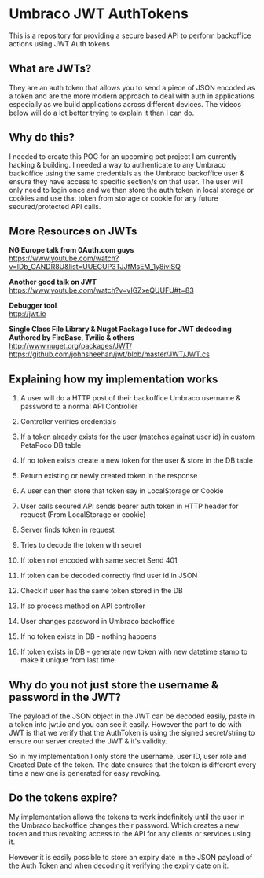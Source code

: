 Umbraco JWT AuthTokens
======================

This is a repository for providing a secure based API to perform backoffice actions using JWT Auth tokens

## What are JWTs?
They are an auth token that allows you to send a piece of JSON encoded as a token and are the more modern approach to deal with auth in applications 
especially as we build applications across different devices. The videos below will do a lot better trying to explain it than I can do.

## Why do this?
I needed to create this POC for an upcoming pet project I am currently hacking & building. I needed a way to authenticate to any Umbraco backoffice using 
the same credentials as the Umbraco backoffice user & ensure they have access to specific section/s on that user. The user will only need to login once and we 
then store the auth token in local storage or cookies and use that token from storage or cookie for any future secured/protected API calls.

## More Resources on JWTs
**NG Europe talk from 0Auth.com guys**<br/>
https://www.youtube.com/watch?v=lDb_GANDR8U&list=UUEGUP3TJJfMsEM_1y8iviSQ

**Another good talk on JWT**<br/>
https://www.youtube.com/watch?v=vIGZxeQUUFU#t=83

**Debugger tool**<br/>
http://jwt.io

**Single Class File Library & Nuget Package I use for JWT dedcoding<br/>
Authored by FireBase, Twilio & others**<br/>
http://www.nuget.org/packages/JWT/<br/>
https://github.com/johnsheehan/jwt/blob/master/JWT/JWT.cs

## Explaining how my implementation works
1. A user will do a HTTP post of their backoffice Umbraco username & password to a normal API Controller
  1. Controller verifies credentials
  2. If a token already exists for the user (matches against user id) in custom PetaPoco DB table
  3. If no token exists create a new token for the user & store in the DB table
  4. Return existing or newly created token in the response

2. A user can then store that token say in LocalStorage or Cookie

3. User calls secured API sends bearer auth token in HTTP header for request (From LocalStorage or cookie)
  1. Server finds token in request
  2. Tries to decode the token with secret
  3. If token not encoded with same secret Send 401
  4. If token can be decoded correctly find user id in JSON
  5. Check if user has the same token stored in the DB
  6. If so process method on API controller

4. User changes password in Umbraco backoffice
  1. If no token exists in DB - nothing happens
  2. If token exists in DB - generate new token with new datetime stamp to make it unique from last time

## Why do you not just store the username & password in the JWT?
The payload of the JSON object in the JWT can be decoded easily, paste in a token into jwt.io and you can see it easily. 
However the part to do with JWT is that we verify that the AuthToken is using the signed secret/string to ensure our server created the JWT & it's validity.

So in my implementation I only store the username, user ID, user role and Created Date of the token. The date ensures that the token is different every time 
a new one is generated for easy revoking.

## Do the tokens expire?
My implementation allows the tokens to work indefinitely until the user in the Umbraco backoffice changes their password.
Which creates a new token and thus revoking access to the API for any clients or services using it.

However it is easily possible to store an expiry date in the JSON payload of the Auth Token and when decoding it verifying the expiry date on it.
